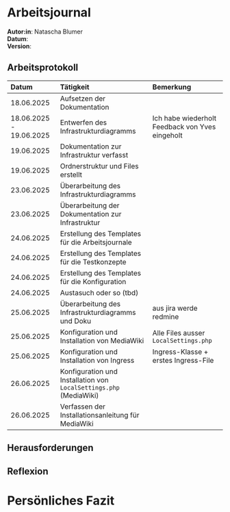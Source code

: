 # Arbeitsjournal
**Autor:in**: Natascha Blumer  
**Datum**:    
**Version**:  

## Arbeitsprotokoll
| Datum | Tätigkeit | Bemerkung |
| :-- | :-- | :-- |
| 18.06.2025 | Aufsetzen der Dokumentation |  |
| 18.06.2025 - 19.06.2025 | Entwerfen des Infrastrukturdiagramms | Ich habe wiederholt Feedback von Yves eingeholt |
| 19.06.2025 | Dokumentation zur Infrastruktur verfasst |  |
| 19.06.2025 | Ordnerstruktur und Files erstellt |  |
| 23.06.2025 | Überarbeitung des Infrastrukturdiagramms |  |
| 23.06.2025 | Überarbeitung der Dokumentation zur Infrastruktur |  |
| 24.06.2025 | Erstellung des Templates für die Arbeitsjournale |  |
| 24.06.2025 | Erstellung des Templates für die Testkonzepte |  |
| 24.06.2025 | Erstellung des Templates für die Konfiguration |  |
| 24.06.2025 | Austasuch oder so (tbd) |  |
| 25.06.2025 | Überarbeitung des Infrastrukturdiagramms und Doku | aus jira werde redmine |
| 25.06.2025 | Konfiguration und Installation von MediaWiki | Alle Files ausser `LocalSettings.php` |
| 25.06.2025 | Konfiguration und Installation von Ingress | Ingress-Klasse + erstes Ingress-File |
| 26.06.2025 | Konfiguration und Installation von `LocalSettings.php` (MediaWiki) |  |
| 26.06.2025 | Verfassen der Installationsanleitung für MediaWiki |  |

## Herausforderungen

## Reflexion

# Persönliches Fazit
